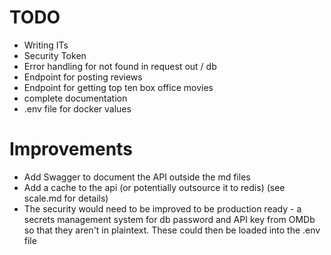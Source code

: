 #  TODO

- Writing ITs
- Security Token
- Error handling for not found in request out / db
- Endpoint for posting reviews
- Endpoint for getting top ten box office movies
- complete documentation
- .env file for docker values

# Improvements

- Add Swagger to document the API outside the md files
- Add a cache to the api (or potentially outsource it to redis) (see scale.md for details)
- The security would need to be improved to be production ready - a secrets management system for
db password and API key from OMDb so that they aren't in plaintext. These could then be loaded into
the .env file